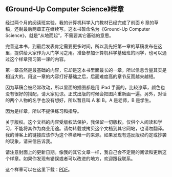 <div class="inner">
<h2>《Ground-Up Computer Science》样章</h2>
<p>经过两个月的阅读班实验，我的计算机科学入门教材已经完成了前面 6 章的草稿，还剩最后两章正在继续写。这本书暂命名为《Ground-Up Computer Science》，就是“从地而起”，不需要其它基础的意思。</p>
<p>完善这本书，到最后发表肯定需要更多时间，所以我先把第一章的草稿发布在这里，提供给大家作为入门学习之用。准备参加计算机科学基础班的同学，也可以通过这个样章预习第一课的内容。</p>
<p>第一章虽然是最基础的内容，它却是这本书里面最长的一章，所以信息含量其实是相当大的。用这一章的内容打好基础之后，后面难度高的章节反而越来越短。</p>
<p>因为草稿会被经常改动，所以里面的插图都是用 iPad 手画的，比较潦草，颜色也没有很好的搭配，请大家见谅。正式出版的时候会把图片重新画一遍。另外，对话的两个人物的名字也没有想好，所以暂且叫 A 和 B。A 是老师，B 是学生。</p>
<p>因为是样章，所以不提供练习和指导。</p>
<p>关于版权。这个文档的内容受版权法保护，我保留一切版权。仅供个人阅读和学习，不能将其作为商业用途。请勿转载或拷贝这个文档到其它网站，也请勿翻译。我的博客上的链接应该作为这个样章唯一的来源。如果发现有违反版权约定或抄袭的现象，请来信告诉我。</p>
<p>请注意封面上的更新日期。像我的其它文章一样，我自己会不定期的阅读和更新这个样章。如果你发现有错误或者可以改进的地方，欢迎跟我联系。</p>
<p>这个样章可以在这里下载：<a href="https://www.yinwang.org/resources/gucs-sample-chapter1.pdf">PDF</a>。</p>
</div>
<!--
<div class="ad-banner" style="margin-top: 5px">
<script async src="//pagead2.googlesyndication.com/pagead/js/adsbygoogle.js"></script>
<ins class="adsbygoogle"
                    style="display:inline-block;width:100%;height:90px"
                    data-ad-client="ca-pub-1331524016319584"
                    data-ad-slot="6657867155"></ins>
<script>(adsbygoogle = window.adsbygoogle || []).push({});</script>
</div>
<script data-ad-client="ca-pub-1331524016319584" async
            src="https://pagead2.googlesyndication.com/pagead/js/adsbygoogle.js">
</script>
        -->
    